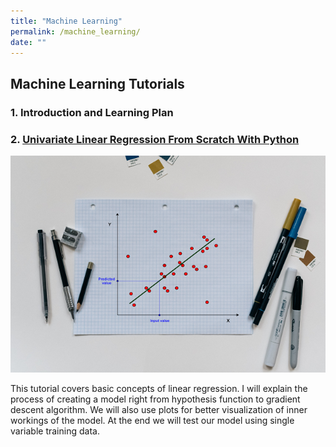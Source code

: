 ```yaml
---
title: "Machine Learning"
permalink: /machine_learning/
date: ""
---
```


   ## Machine Learning Tutorials

   ### 1. Introduction and Learning Plan

   ### 2. [Univariate Linear Regression From Scratch With Python](https://satishgunjal.github.io/univariate_lr/)

   ![Linear_Regression_Header.png](https://raw.githubusercontent.com/satishgunjal/images/master/Linear_Regression_Header_640x441.png)

   This tutorial covers basic concepts of linear regression. I will explain the process of creating a model right from hypothesis function to gradient descent algorithm. We will also use plots for better visualization of inner workings of the model. At the end we will test our model using single variable training data.
